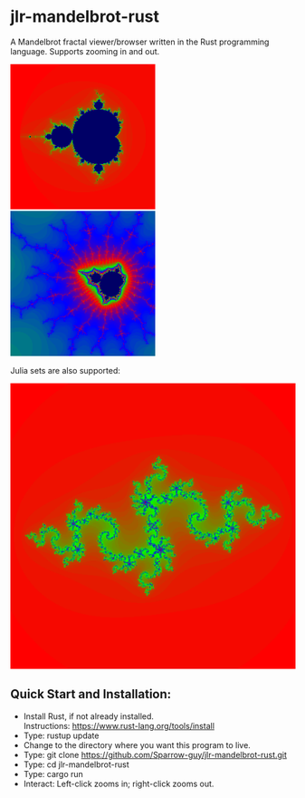 # jlr-mandelbrot-rust
A Mandelbrot fractal viewer/browser written in the Rust programming language.
Supports zooming in and out.


<img src="./jlr-mandelbrot.screenshot.01.png">

<img src="./jlr-mandelbrot.screenshot.02.png">

Julia sets are also supported:

<img src="./jlr-mandelbrot.screenshot.03.png">


## Quick Start and Installation:
 * Install Rust, if not already installed.  
   Instructions:  https://www.rust-lang.org/tools/install
 * Type:  rustup update
 * Change to the directory where you want this program to live.
 * Type:  git clone https://github.com/Sparrow-guy/jlr-mandelbrot-rust.git
 * Type:  cd jlr-mandelbrot-rust
 * Type:  cargo run
 * Interact:  Left-click zooms in; right-click zooms out.

